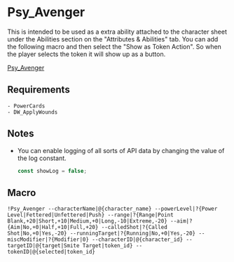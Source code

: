 # Psy_Avenger

This is intended to be used as a extra ability attached to the character sheet under the Abilities section on the "Attributes & Abilities" tab.  You can add the following macro and then select the "Show as Token Action".   So when the player selects the token it will show up as a button.

[Psy_Avenger](../scripts/PsychicPowers/Psy_Avenger.js)

## Requirements

    - PowerCards
    - DW_ApplyWounds

## Notes

* You can enable logging of all sorts of API data by changing the value of the log constant.

    ```javascript
    const showLog = false;
    ```

## Macro

```
!Psy_Avenger --characterName|@{character_name} --powerLevel|?{Power Level|Fettered|Unfettered|Push} --range|?{Range|Point Blank,+20|Short,+10|Medium,+0|Long,-10|Extreme,-20} --aim|?{Aim|No,+0|Half,+10|Full,+20} --calledShot|?{Called Shot|No,+0|Yes,-20} --runningTarget|?{Running|No,+0|Yes,-20} --miscModifier|?{Modifier|0} --characterID|@{character_id} --targetID|@{target|Smite Target|token_id} --tokenID|@{selected|token_id}
```
